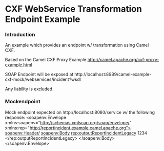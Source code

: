 # CXF WebService Transformation Endpoint Example

### Introduction

An example which provides an endpoint w/ transformation using Camel CXF.

Based on the Camel CXF Proxy Example <http://camel.apache.org/cxf-proxy-example.html>

SOAP Endpoint will be exposed at http://localhost:8989/camel-example-cxf-mock/webservices/incident?wsdl


Any liability is excluded.


### Mockendpoint

Mock endpoint expected on http://localhost:8080/service w/ the following response:
<soapenv:Envelope xmlns:soapenv="http://schemas.xmlsoap.org/soap/envelope/" xmlns:rep="http://reportincident.example.camel.apache.org">
   <soapenv:Header/>
   <soapenv:Body>
      <rep:outputReportIncidentLegacy>
         <codeLegacy>1234</codeLegacy>
      </rep:outputReportIncidentLegacy>
   </soapenv:Body>
</soapenv:Envelope>
